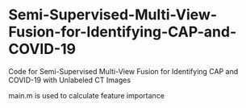 # Semi-Supervised-Multi-View-Fusion-for-Identifying-CAP-and-COVID-19
Code for Semi-Supervised Multi-View Fusion for Identifying  CAP and COVID-19 with Unlabeled CT Images

main.m is used to calculate feature importance
